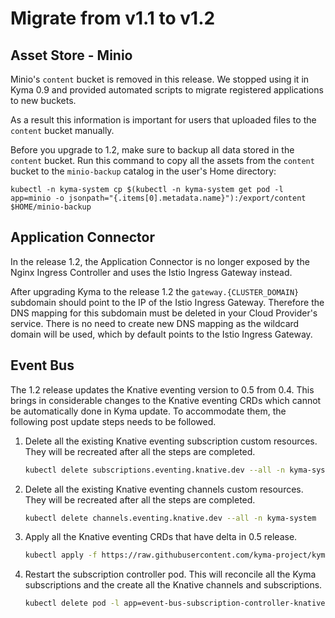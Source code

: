 # Migrate from v1.1 to v1.2

## Asset Store - Minio

Minio's `content` bucket is removed in this release. We stopped using it in Kyma 0.9 and provided automated scripts to migrate registered applications to new buckets.

As a result this information is important for users that uploaded files to the `content` bucket manually.

Before you upgrade to 1.2, make sure to backup all data stored in the `content` bucket. Run this command to  copy all the assets from the `content` bucket to the `minio-backup` catalog in the user's Home directory:

```
kubectl -n kyma-system cp $(kubectl -n kyma-system get pod -l app=minio -o jsonpath="{.items[0].metadata.name}"):/export/content $HOME/minio-backup
```

## Application Connector

In the release 1.2, the Application Connector is no longer exposed by the Nginx Ingress Controller and uses the Istio Ingress Gateway instead.

After upgrading Kyma to the release 1.2 the `gateway.{CLUSTER_DOMAIN}` subdomain should point to the IP of the Istio Ingress Gateway. Therefore the DNS mapping for this subdomain must be deleted in your Cloud Provider's service.
There is no need to create new DNS mapping as the wildcard domain will be used, which by default points to the Istio Ingress Gateway.

## Event Bus

The 1.2 release updates the Knative eventing version to 0.5 from 0.4. This brings in considerable changes to the Knative eventing CRDs which cannot be automatically done in Kyma update. To accommodate them, the following post update steps needs to be followed.

1. Delete all the existing Knative eventing subscription custom resources. They will be recreated after all  the steps are completed.

    ```bash
    kubectl delete subscriptions.eventing.knative.dev --all -n kyma-system
    ```
 
2. Delete all the existing Knative eventing channels custom resources. They will be recreated after all  the steps are completed.
    
    ```bash
    kubectl delete channels.eventing.knative.dev --all -n kyma-system
    ```

3. Apply all the Knative eventing CRDs that have delta in 0.5 release.

    ```bash
    kubectl apply -f https://raw.githubusercontent.com/kyma-project/kyma/1.2.0/components/event-bus/cmd/event-bus-crd-update-job/crds.yaml
    ```

4. Restart the subscription controller pod. This will reconcile all the Kyma subscriptions and the create all the Knative channels and subscriptions.

    ```bash
    kubectl delete pod -l app=event-bus-subscription-controller-knative -n kyma-system
    ```